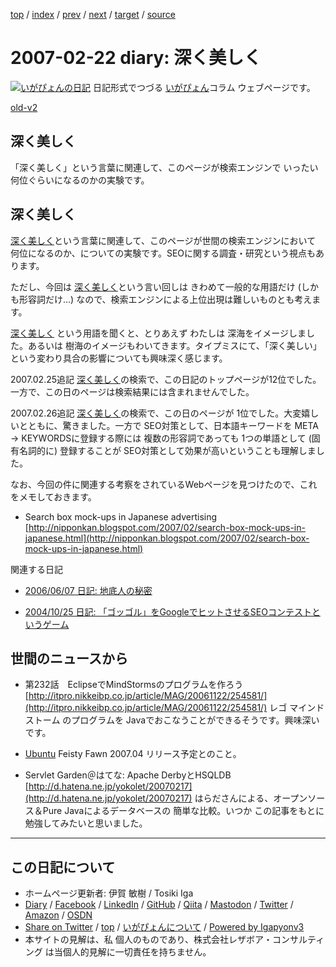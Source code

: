 [top](../index.html) 
 / [index](index.html) 
 / [prev](ig070221.html) 
 / [next](ig070226.html) 
 / [target](https://www.igapyon.jp/igapyon/diary/2007/ig070222.html) 
 / [source](https://github.com/igapyon/diary/blob/master/2007/ig070222.src.md) 

2007-02-22 diary: 深く美しく
=====================================================================================================
[![いがぴょんの日記](https://www.igapyon.jp/igapyon/diary/images/iga200306s.jpg "いがぴょん")](https://www.igapyon.jp/igapyon/diary/memo/memoigapyon.html) 日記形式でつづる [いがぴょん](https://www.igapyon.jp/igapyon/diary/memo/memoigapyon.html)コラム ウェブページです。

[old-v2](ig070222-orig.html)

## 深く美しく

「深く美しく」という言葉に関連して、このページが検索エンジンで いったい何位ぐらいになるのかの実験です。


## 深く美しく

[深く美しく](ig070222.html)という言葉に関連して、このページが世間の検索エンジンにおいて 何位になるのか、についての実験です。SEOに関する調査・研究という視点もあります。

ただし、今回は [深く美しく](ig070222.html)という言い回しは きわめて一般的な用語だけ (しかも形容詞だけ…) なので、検索エンジンによる上位出現は難しいものとも考えます。

[深く美しく](ig070222.html) という用語を聞くと、とりあえず わたしは 深海をイメージしました。あるいは 樹海のイメージもわいてきます。タイプミスにて、「深く美しい」という変わり具合の影響についても興味深く感じます。

2007.02.25追記 [深く美しく](ig070222.html)の検索で、この日記のトップページが12位でした。一方で、この日のページは検索結果には含まれませんでした。

2007.02.26追記 [深く美しく](ig070222.html)の検索で、この日のページが 1位でした。大変嬉しいとともに、驚きました。一方で SEO対策として、日本語キーワードを META → KEYWORDSに登録する際には 複数の形容詞であっても 1つの単語として (固有名詞的に) 登録することが SEO対策として効果が高いということも理解しました。

なお、今回の件に関連する考察をされているWebページを見つけたので、これをメモしておきます。

* Search box mock-ups in Japanese advertising
  [http://nipponkan.blogspot.com/2007/02/search-box-mock-ups-in-japanese.html](http://nipponkan.blogspot.com/2007/02/search-box-mock-ups-in-japanese.html)

関連する日記

* [2006/06/07 日記: 地底人の秘密](../2006/ig060607.html)
  
* [2004/10/25 日記: 「ゴッゴル」をGoogleでヒットさせるSEOコンテストというゲーム](../2004/ig041025.html)

## 世間のニュースから

* 第232話　EclipseでMindStormsのプログラムを作ろう
  [http://itpro.nikkeibp.co.jp/article/MAG/20061122/254581/](http://itpro.nikkeibp.co.jp/article/MAG/20061122/254581/)
  レゴ マインドストーム のプログラムを Javaでおこなうことができるそうです。興味深いです。
  
* [Ubuntu](https://www.igapyon.jp/igapyon/diary/keyword/ubuntu.html) Feisty Fawn
  2007.04 リリース予定とのこと。
  
* Servlet Garden＠はてな: Apache DerbyとHSQLDB
  [http://d.hatena.ne.jp/yokolet/20070217](http://d.hatena.ne.jp/yokolet/20070217)
  はらださんによる、オープンソース＆Pure Javaによるデータベースの 簡単な比較。いつか この記事をもとに勉強してみたいと思いました。


----------------------------------------------------------------------------------------------------

## この日記について

* ホームページ更新者: 伊賀 敏樹 / Tosiki Iga
* [Diary](https://www.igapyon.jp/igapyon/diary/) / [Facebook](https://www.facebook.com/igapyon) / [LinkedIn](https://www.linkedin.com/in/toshikiiga) / [GitHub](https://github.com/igapyon) / [Qiita](https://qiita.com/igapyon) / [Mastodon](https://social.vivaldi.net/@igapyon) / [Twitter](https://twitter.com/ToshikiIga) / [Amazon](https://www.amazon.co.jp/%E4%BC%8A%E8%B3%80-%E6%95%8F%E6%A8%B9/e/B004LTQWCQ) / [OSDN](https://ja.osdn.net/users/iga/)
* [Share on Twitter](https://twitter.com/intent/tweet?hashtags=igapyon%2Cdiary%2C%E3%81%84%E3%81%8C%E3%81%B4%E3%82%87%E3%82%93&text=%E6%B7%B1%E3%81%8F%E7%BE%8E%E3%81%97%E3%81%8F&url=https%3A%2F%2Fwww.igapyon.jp%2Figapyon%2Fdiary%2F2007%2Fig070222.html) / [top](../index.html) / [いがぴょんについて](https://www.igapyon.jp/igapyon/diary/memo/memoigapyon.html) / [Powered by Igapyonv3](https://github.com/igapyon/igapyonv3)
* 本サイトの見解は、私 個人のものであり、株式会社レザボア・コンサルティング は当個人的見解に一切責任を持ちません。 
